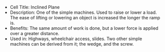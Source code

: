 - Cell Title: Inclined Plane
- Description: One of the simple machines. Used to raise or lower a load. The ease of lifting or lowering an object is increased the longer the ramp is.
- Benefits: The same amount of work is done, but a lower force is applied over a greater distance.
- Used in: Highways, wheelchair access, slides. Two other simple machines can be derived from it; the wedge, and the screw.
